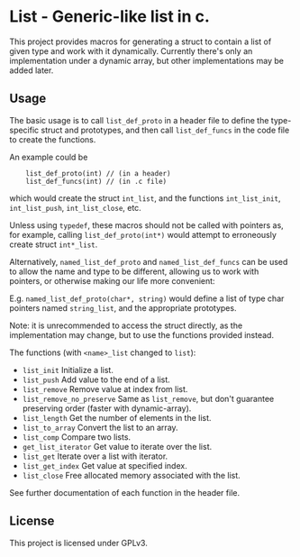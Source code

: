# List - Generic-like list in c.

This project provides macros for generating a struct to contain a list of given type and work with it dynamically. Currently there's only an implementation under a dynamic array, but other implementations may be added later.

## Usage
                                           
The basic usage is to call `list_def_proto` in a header file to define the type-specific struct
and prototypes, and then call `list_def_funcs` in the code file to create the functions.

An example could be

```
	list_def_proto(int)	// (in a header)
	list_def_funcs(int)	// (in .c file)
```

which would create the struct `int_list`, and the functions `int_list_init`, `int_list_push`,
`int_list_close`, etc.
                                                                                                              
Unless using `typedef`, these macros should not be called with pointers as, for example,
calling `list_def_proto(int*)` would attempt to erroneously create struct `int*_list`.
                                                                                                              
Alternatively, `named_list_def_proto` and `named_list_def_funcs` can be used to allow the name and
type to be different, allowing us to work with pointers, or otherwise making our life more
convenient:

E.g. `named_list_def_proto(char*, string)` would define a list of type char pointers named
`string_list`, and the appropriate prototypes.
                                                                                                              
Note: it is unrecommended to access the struct directly, as the implementation may change, but to
use the functions provided instead.
                                                                                                              
The functions (with `<name>_list` changed to `list`):
                                                                                                              
- `list_init`				Initialize a list.
- `list_push`				Add value to the end of a list.
- `list_remove`				Remove value at index from list.
- `list_remove_no_preserve`	 Same as `list_remove`, but don't guarantee preserving order (faster with dynamic-array).
- `list_length`				Get the number of elements in the list.
- `list_to_array`			Convert the list to an array.
- `list_comp`				Compare two lists.
- `get_list_iterator`		Get value to iterate over the list.
- `list_get`				Iterate over a list with iterator.
- `list_get_index`          Get value at specified index.
- `list_close`				Free allocated memory associated with the list.
                                                                                                               
See further documentation of each function in the header file.

## License

This project is licensed under GPLv3.
